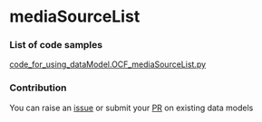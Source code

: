 # mediaSourceList

### List of code samples 

<!-- 50-List of code -->

<!-- [code entry](link) -->
[code_for_using_dataModel.OCF_mediaSourceList.py](https://github.com/smart-data-models/dataModel.OCF/blob/master/mediaSourceList/code/code_for_using_dataModel.OCF_mediaSourceList.py)


<!-- /50-List of code -->

### Contribution
You can raise an [issue](https://github.com/smart-data-models/dataModel.OCF/issues) or submit your [PR](https://github.com/smart-data-models/dataModel.OCF/pulls) on existing data models
